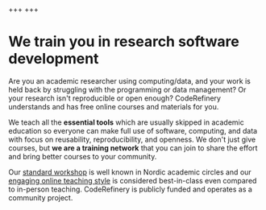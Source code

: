 +++
+++

# We train you in research software development

Are you an academic researcher using computing/data, and your work is
held back by struggling with the programming or data management?  Or
your research isn't reproducible or open enough?  CodeRefinery
understands and has free online courses and materials for you.

We teach all the **essential tools** which are usually skipped in academic
education so everyone can make full use of software, computing, and
data with focus on reusability, reproducibility, and openness. 
We don't just give courses, but **we are a training network** that you
can join to share the effort and bring better courses to your
community.

Our [standard workshop](@/lessons/_index.md) is well known in Nordic
academic circles and our [engaging online teaching
style](@/workshops/teaching-style.md) is considered best-in-class even
compared to in-person teaching.  CodeRefinery is publicly funded and
operates as a community project.
